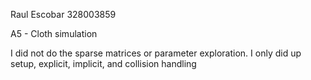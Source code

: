 Raul Escobar
328003859

A5 - Cloth simulation

I did not do the sparse matrices or parameter exploration.
I only did up setup, explicit, implicit, and collision handling